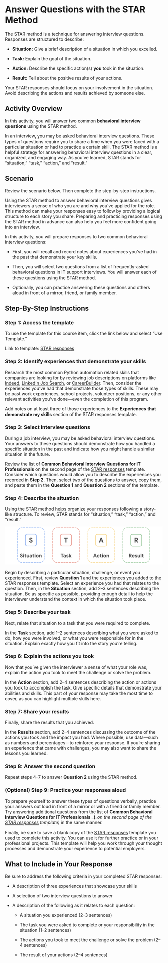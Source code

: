 Answer Questions with the STAR Method
=====================================

The STAR method is a technique for answering interview questions. Responses are structured to describe:

* **Situation:** Give a brief description of a situation in which you excelled.

* **Task:** Explain the goal of the situation.

* **Action:** Describe the specific action(s) **you** took in the situation.  

* **Result:** Tell about the positive results of your actions.

Your STAR responses should focus on your involvement in the situation. Avoid describing the actions and results achieved by someone else.

Activity Overview
-----------------

In this activity, you will answer two common **behavioral interview questions** using the STAR method.

In an interview, you may be asked behavioral interview questions. These types of questions require you to share a time when you were faced with a particular situation or had to practice a certain skill. The STAR method is a helpful strategy for answering behavioral interview questions in a clear, organized, and engaging way. As you’ve learned, STAR stands for “situation,” “task,” “action,” and “result.”

Scenario
--------

Review the scenario below. Then complete the step-by-step instructions.

Using the STAR method to answer behavioral interview questions gives interviewers a sense of who you are and why you’ve applied for the role. This method can make your responses easy to follow by providing a logical structure to each story you share. Preparing and practicing responses using the STAR method in advance can also help you feel more confident going into an interview.

In this activity, you will prepare responses to two common behavioral interview questions:

* First, you will recall and record notes about experiences you’ve had in the past that demonstrate your key skills.

* Then, you will select two questions from a list of frequently-asked behavioral questions in IT support interviews. You will answer each of these questions using the STAR method.

* Optionally, you can practice answering these questions and others aloud in front of a mirror, friend, or family member.

Step-By-Step Instructions
-------------------------

### **Step 1: Access the template**

To use the template for this course item, click the link below and select “Use Template.”

Link to template: [STAR responses](https://docs.google.com/document/d/1R-e6Dgicl6cV-d6YSbxQVSuzpo-NEPHH4eB2mKMN_38/template/preview?usp=sharing)

### **Step 2: Identify experiences that demonstrate your skills**

Research the most common Python automation related skills that companies are looking for by reviewing job descriptions on platforms like [Indeed](https://www.indeed.com/), [LinkedIn Job Search](https://www.linkedin.com/jobs/), or [CareerBuilder](https://www.careerbuilder.com/). Then, consider the experiences you’ve had that demonstrate those types of skills. These may be past work experiences, school projects, volunteer positions, or any other relevant activities you’ve done—even the completion of this program.

Add notes on at least three of those experiences to the **Experiences** **that demonstrate my skills** section of the STAR responses template.

### **Step 3: Select interview questions**

During a job interview, you may be asked behavioral interview questions. Your answers to these questions should demonstrate how you handled a specific situation in the past and indicate how you might handle a similar situation in the future.

Review the list of **Common Behavioral Interview Questions for IT Professionals** on the second page of the [STAR responses](https://docs.google.com/document/d/1R-e6Dgicl6cV-d6YSbxQVSuzpo-NEPHH4eB2mKMN_38/template/preview?usp=sharing) template. Consider which questions would allow you to describe the experiences you recorded in **Step 2**. Then, select two of the questions to answer, copy them, and paste them in the **Question 1** and **Question 2** sections of the template.

### **Step 4: Describe the situation**

Using the STAR method helps organize your responses following a story-like structure. To review, STAR stands for “situation,” “task,” “action,” and “result.”

![Star acronym](image.png)

Begin by describing a particular situation, challenge, or event you experienced. First, review **Question 1** and the experiences you added to the STAR responses template. Select an experience you had that relates to the question. Then, in the **Situation** section, add 2–3 sentences describing the situation. Be as specific as possible, providing enough detail to help the interviewer understand the context in which the situation took place.

### **Step 5: Describe your task**

Next, relate that situation to a task that you were required to complete.

In the **Task** section, add 1–2 sentences describing what you were asked to do, how you were involved, or what you were responsible for in the situation. Explain exactly how you fit into the story you’re telling.

### **Step 6: Explain the actions you took**

Now that you’ve given the interviewer a sense of what your role was, explain the action you took to meet the challenge or solve the problem.

In the **Action** section, add 2–4 sentences describing the action or actions you took to accomplish the task. Give specific details that demonstrate your abilities and skills. This part of your response may take the most time to cover, as you can highlight multiple skills here.  

### **Step 7: Share your results**

Finally, share the results that you achieved.

In the **Results** section, add 2–4 sentences discussing the outcome of the actions you took and the impact you had. Where possible, use data—such as numbers and percentages—to reinforce your response. If you’re sharing an experience that came with challenges, you may also want to share the lessons you learned.

### **Step 8: Answer the second question**

Repeat steps 4–7 to answer **Question 2** using the STAR method.

### **(Optional) Step 9: Practice your responses aloud**

To prepare yourself to answer these types of questions verbally, practice your answers out loud in front of a mirror or with a friend or family member. Try answering additional questions from the list of **Common Behavioral Interview Questions for IT Professionals** _**(**__on the second page of the_ [_STAR responses_](https://docs.google.com/document/d/1R-e6Dgicl6cV-d6YSbxQVSuzpo-NEPHH4eB2mKMN_38/template/preview?usp=sharing) _template)_ in the same manner.

Finally, be sure to save a blank copy of the [STAR responses](https://docs.google.com/document/d/1R-e6Dgicl6cV-d6YSbxQVSuzpo-NEPHH4eB2mKMN_38/template/preview?usp=sharing) template you used to complete this activity. You can use it for further practice or in your professional projects. This template will help you work through your thought processes and demonstrate your experience to potential employers.

What to Include in Your Response
--------------------------------

Be sure to address the following criteria in your completed STAR responses:

* A description of three experiences that showcase your skills

* A selection of two interview questions to answer

* A description of the following as it relates to each question:

  * A situation you experienced (2–3 sentences)

  * The task you were asked to complete or your responsibility in the situation (1–2 sentences)

  * The actions you took to meet the challenge or solve the problem (2–4 sentences)

  * The result of your actions (2–4 sentences)
